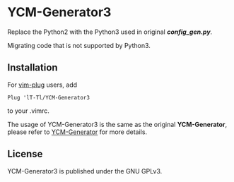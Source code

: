 # YCM-Generator3
Replace the Python2 with the Python3 used in original **_config_gen.py_**.

Migrating code that is not supported by Python3.

## Installation
For [vim-plug](https://github.com/junegunn/vim-plug) users, add 
```
Plug 'lT-Tl/YCM-Generator3
``` 
to your .vimrc.

The usage of YCM-Generator3 is the same as the original **YCM-Generator**, please refer to [YCM-Generator](https://github.com/rdnetto/YCM-Generator) for more details.

## License
YCM-Generator3 is published under the GNU GPLv3.

